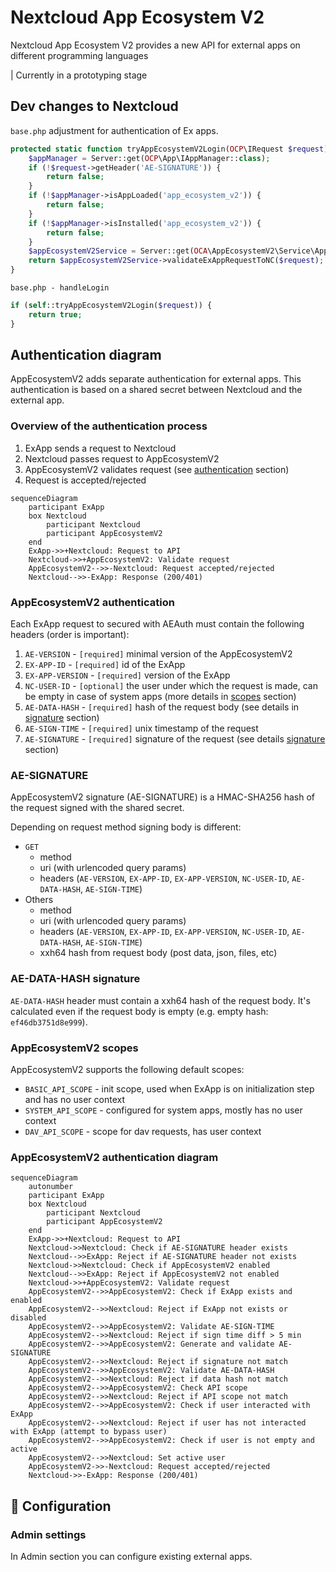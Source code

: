 # Nextcloud App Ecosystem V2

Nextcloud App Ecosystem V2 provides a new API for external apps on different programming languages

| Currently in a prototyping stage

## Dev changes to Nextcloud

`base.php` adjustment for authentication of Ex apps.

```php
protected static function tryAppEcosystemV2Login(OCP\IRequest $request): bool {
	$appManager = Server::get(OCP\App\IAppManager::class);
	if (!$request->getHeader('AE-SIGNATURE')) {
		return false;
	}
	if (!$appManager->isAppLoaded('app_ecosystem_v2')) {
		return false;
	}
	if (!$appManager->isInstalled('app_ecosystem_v2')) {
		return false;
	}
	$appEcosystemV2Service = Server::get(OCA\AppEcosystemV2\Service\AppEcosystemV2Service::class);
	return $appEcosystemV2Service->validateExAppRequestToNC($request);
}

```
`base.php - handleLogin`

```php
if (self::tryAppEcosystemV2Login($request)) {
	return true;
}
```

## Authentication diagram

AppEcosystemV2 adds separate authentication for external apps. 
This authentication is based on a shared secret between Nextcloud and the external app.

### Overview of the authentication process

1. ExApp sends a request to Nextcloud
2. Nextcloud passes request to AppEcosystemV2
3. AppEcosystemV2 validates request (see [authentication](#AppEcosystemV2-authentication) section)
4. Request is accepted/rejected

```mermaid
sequenceDiagram
    participant ExApp
    box Nextcloud
		participant Nextcloud
		participant AppEcosystemV2
	end
    ExApp->>+Nextcloud: Request to API
    Nextcloud->>+AppEcosystemV2: Validate request
    AppEcosystemV2-->>-Nextcloud: Request accepted/rejected
    Nextcloud-->>-ExApp: Response (200/401)
```

### AppEcosystemV2 authentication

Each ExApp request to secured with AEAuth must contain the following headers (order is important):

1. `AE-VERSION` - `[required]` minimal version of the AppEcosystemV2
2. `EX-APP-ID` - `[required]` id of the ExApp
3. `EX-APP-VERSION` - `[required]` version of the ExApp
4. `NC-USER-ID` - `[optional]` the user under which the request is made, can be empty in case of system apps (more details in [scopes](#AppEcosystemV2-scopes) section)
5. `AE-DATA-HASH` - `[required]` hash of the request body (see details in [signature](#AE-SIGNATURE) section)
6. `AE-SIGN-TIME` - `[required]` unix timestamp of the request
7. `AE-SIGNATURE` - `[required]` signature of the request (see details [signature](#AE-SIGNATURE) section)

### AE-SIGNATURE

AppEcosystemV2 signature (AE-SIGNATURE) is a HMAC-SHA256 hash of the request signed with the shared secret.

Depending on request method signing body is different:

* `GET`
  * method
  * uri (with urlencoded query params)
  * headers (`AE-VERSION`, `EX-APP-ID`, `EX-APP-VERSION`, `NC-USER-ID`, `AE-DATA-HASH`, `AE-SIGN-TIME`)
* Others
  * method
  * uri (with urlencoded query params)
  * headers (`AE-VERSION`, `EX-APP-ID`, `EX-APP-VERSION`, `NC-USER-ID`, `AE-DATA-HASH`, `AE-SIGN-TIME`)
  * xxh64 hash from request body (post data, json, files, etc)

### AE-DATA-HASH signature

`AE-DATA-HASH` header must contain a xxh64 hash of the request body. 
It's calculated even if the request body is empty (e.g. empty hash: `ef46db3751d8e999`).

### AppEcosystemV2 scopes

AppEcosystemV2 supports the following default scopes:

* `BASIC_API_SCOPE` - init scope, used when ExApp is on initialization step and has no user context
* `SYSTEM_API_SCOPE` - configured for system apps, mostly has no user context
* `DAV_API_SCOPE` - scope for dav requests, has user context

### AppEcosystemV2 authentication diagram

```mermaid
sequenceDiagram
	autonumber
	participant ExApp
	box Nextcloud
		participant Nextcloud
		participant AppEcosystemV2
	end
	ExApp->>+Nextcloud: Request to API
	Nextcloud->>Nextcloud: Check if AE-SIGNATURE header exists
	Nextcloud-->>ExApp: Reject if AE-SIGNATURE header not exists
	Nextcloud->>Nextcloud: Check if AppEcosystemV2 enabled
	Nextcloud-->>ExApp: Reject if AppEcosystemV2 not enabled
	Nextcloud->>+AppEcosystemV2: Validate request
	AppEcosystemV2-->>AppEcosystemV2: Check if ExApp exists and enabled
	AppEcosystemV2-->>Nextcloud: Reject if ExApp not exists or disabled
	AppEcosystemV2-->>AppEcosystemV2: Validate AE-SIGN-TIME
	AppEcosystemV2-->>Nextcloud: Reject if sign time diff > 5 min
	AppEcosystemV2-->>AppEcosystemV2: Generate and validate AE-SIGNATURE
	AppEcosystemV2-->>Nextcloud: Reject if signature not match
	AppEcosystemV2-->>AppEcosystemV2: Validate AE-DATA-HASH
	AppEcosystemV2-->>Nextcloud: Reject if data hash not match
	AppEcosystemV2-->>AppEcosystemV2: Check API scope
	AppEcosystemV2-->>Nextcloud: Reject if API scope not match
	AppEcosystemV2-->>AppEcosystemV2: Check if user interacted with ExApp
	AppEcosystemV2-->>Nextcloud: Reject if user has not interacted with ExApp (attempt to bypass user)
	AppEcosystemV2-->>AppEcosystemV2: Check if user is not empty and active
	AppEcosystemV2-->>Nextcloud: Set active user
	AppEcosystemV2->>-Nextcloud: Request accepted/rejected
	Nextcloud->>-ExApp: Response (200/401)
```

## 🔧 Configuration

### Admin settings

In Admin section you can configure existing external apps.
